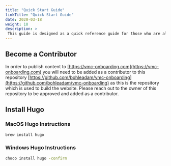 ```yaml
---
title: "Quick Start Guide"
linkTitle: "Quick Start Guide"
date: 2020-03-18
weight: 10
description: >
 This guide is designed as a quick reference guide for those who are already familiar with the various tools which are in play here around Hugo, Brew, Git, VS Code.
---
```


## Become a Contributor

In order to publish content to [https://vmc-onboarding.com](https://vmc-onboarding.com) you will need to be added as a contributor to this repository [https://github.com/bohleadam/vmc-onboarding](https://github.com/bohleadam/vmc-onboarding) as this is the repository which is used to build the website. Please reach out to the owner of this repository to be approved and added as a contributor.

## Install Hugo

### MacOS Hugo Instructions

```bash
brew install hugo
```

### Windows Hugo Instructions

```bash
choco install hugo -confirm
```

